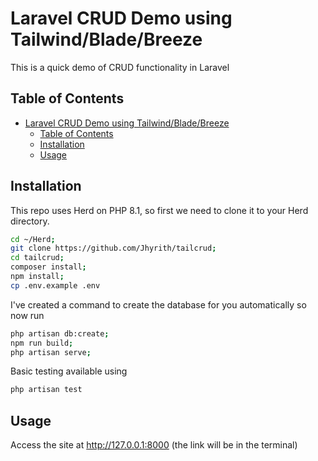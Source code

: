 # Laravel CRUD Demo using Tailwind/Blade/Breeze

This is a quick demo of CRUD functionality in Laravel

## Table of Contents

- [Laravel CRUD Demo using Tailwind/Blade/Breeze](#laravel-crud-demo-using-tailwindbladebreeze)
  - [Table of Contents](#table-of-contents)
  - [Installation](#installation)
  - [Usage](#usage)

## Installation

This repo uses Herd on PHP 8.1, so first we need to clone it to your Herd directory. 

```sh
cd ~/Herd;
git clone https://github.com/Jhyrith/tailcrud;
cd tailcrud;
composer install;
npm install;
cp .env.example .env
```

I've created a command to create the database for you automatically so now run 

```sh
php artisan db:create;
npm run build;
php artisan serve;
```
Basic testing available using
```sh
php artisan test
```
## Usage

Access the site at http://127.0.0.1:8000 (the link will be in the terminal)
